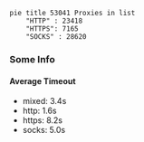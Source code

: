 
```mermaid
pie title 53041 Proxies in list
    "HTTP" : 23418
    "HTTPS": 7165
    "SOCKS" : 28620
```

### Some Info
#### Average Timeout

- mixed: 3.4s
- http: 1.6s
- https: 8.2s
- socks: 5.0s